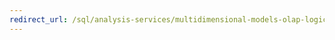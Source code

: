 ```yaml
---
redirect_url: /sql/analysis-services/multidimensional-models-olap-logical-dimension-objects/attribute-relationships
---
```


